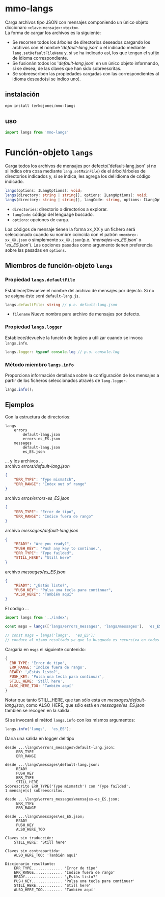 # mmo-langs
Carga archivos tipo JSON con mensajes componiendo un único objeto diccionaro `<clave-mensaje>:<texto>`. <br>
La forma de cargar los archivos es la siguiente:
* Se recorren todos los árboles de directorios deseados cargando los archivos con el nombre '*default-lang.json*' o el indicado mediante `lang.setDefaultFileName` y, si se ha indicado así, los que tengan el sufijo de idioma correspondiente.
* Se fusionán todos los '*default-lang.json*' en un único objeto informando, si se desea, de las claves que han sido sobreescritas.
* Se sobreescriben las propiedades cargadas con las correspondientes al idioma deseado(si se indico uno).

## instalación
```ts
npm install terkojones/mmo-langs
```
## uso
```ts
import langs from 'mmo-langs'
```

# Función-objeto `langs`
Carga todos los archivos de mensajes por defecto('default-lang.json' si no si indica otra cosa mediante `lang.setMainFile`) de el árbol/árboles de directorios indicados y, si se indica, les agrega los del idioma de código indicado.
```ts
langs(options: ILangOptions): void;
langs(directory: string | string[], options: ILangOptions): void;
langs(directory: string | string[], langCode: string, options: ILangOptions): void;
```
 * `directories`: directorio o directorios a explorar.
 * `langCode`: código del lenguage buscado.
 * `options`: opciones de carga.

Los códigos de mensaje tienen la forma xx_XX y un fichero será seleccionado cuando su nombre coincida con el patrón `<nombre>-xx_XX.json` o simplemente `xx_XX.json`(p.e. '*mensajes-es_ES.json*' o '*es_ES.json*').
Las opciones pasadas como argumento tienen preferencia sobre las pasadas en `options`.
## Miembros de función-objeto `langs`
### Propiedad `langs.defaultFile`
Establece/Devuelve el nombre del archivo de mensajes por dejecto. Si no se asigna éste será `default-lang.js`. 
```ts
langs.defaultFile: string // p.o. default-lang.json
```
* `filename` Nuevo nombre para archivo de mensajes por defecto.
### Propiedad `langs.logger`
Establece/devuelve la función de logüeo a utilizar cuando se invoca `langs.info`.
```ts
langs.logger: typeof console.log // p.o. console.log 
```
### Método miembro `langs.info`
Proporciona información detallada sobre la configuración de los mensajes a partir de los ficheros seleccionados através de `lang.logger`.
```ts
langs.info(); 
```


## Ejemplos
Con la estructura de directorios: 
```
langs
    errors
        default-lang.json
        errors-es_ES.json
    messages
        default-lang.json
        es_ES.json
```
... y los archivos ... <br>
archivo *errors/default-lang.json*
```json
{
    "ERR_TYPE": "Type mismatch",
    "ERR_RANGE": "Index out of range"
}

```
archivo *erros/errors-es_ES.json*
```json
{
    "ERR_TYPE": "Error de tipo",
    "ERR_RANGE": "Índice fuera de rango"
}
```
archivo *messages/default-lang.json*
```json
{
    "READY": "Are you ready?",
    "PUSH_KEY": "Push any key to continue.",
    "ERR_TYPE": "Type failded",
    "STILL_HERE": "Still here"
}
```
archivo *messages/es_ES.json*
```json
{
    "READY": "¿Estás listo?",
    "PUSH_KEY": "Pulsa una tecla para continuar",
    "ALSO_HERE": "También aquí"
}
```
El código  ...
```ts
import langs from '../index';

const msgs = langs(['langs/errors_messages', 'langs/messages'],  'es_ES');

// const msgs = langs('langs',  'es_ES');
// conduce al mismo resultado ya que la busqueda es recursiva en todas las subcarpetas.

```

Cargaría en `msgs` el siguiente contenido: 
```js
{
  ERR_TYPE: 'Error de tipo',
  ERR_RANGE: 'Índice fuera de rango',
  READY: '¿Estás listo?',
  PUSH_KEY: 'Pulsa una tecla para continuar',
  STILL_HERE: 'Still here',
  ALSO_HERE_TOO: 'También aquí'
}
```

Notar que tanto STILL_HERE, que tan sólo está en *messages/default-lang.json*, como ALSO_HERE, que sólo está en *messages/es_ES.json* también se recogen en la salida.

Si se invocará el métod `langs.info` con los mismos argumentos:
```ts
langs.info('langs',  'es_ES');
```
Daría una salida en logger del tipo
```
desde ...\langs\errors_messages\default-lang.json:
	 ERR_TYPE
	 ERR_RANGE

desde ...\langs\messages\default-lang.json:
	 READY
	 PUSH_KEY
	 ERR_TYPE
	 STILL_HERE
Sobrescrito ERR_TYPE('Type mismatch') con 'Type failded'.
1 mensaje[s] sobreescritos.

desde ...\langs\errors_messages\mensajes-es_ES.json;
	 ERR_TYPE
	 ERR_RANGE

desde ...\langs\messages\es_ES.json;
	 READY
	 PUSH_KEY
	 ALSO_HERE_TOO

Claves sin traducción:
	STILL_HERE: 'Still here'

Claves sin contrapartida:
	ALSO_HERE_TOO: 'También aquí'

Diccionario resultante:
	ERR_TYPE.............. 'Error de tipo'
	ERR_RANGE............. 'Índice fuera de rango'
	READY................. '¿Estás listo?'
	PUSH_KEY.............. 'Pulsa una tecla para continuar'
	STILL_HERE............ 'Still here'
	ALSO_HERE_TOO......... 'También aquí'
```